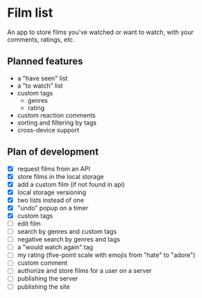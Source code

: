 # Film list

An app to store films you've watched or want to watch, with your comments, ratings, etc.

## Planned features

- a "have seen" list
- a "to watch" list
- custom tags
  - genres
  - rating
- custom reaction comments
- sorting and filtering by tags
- cross-device support

## Plan of development

- [x] request films from an API
- [x] store films in the local storage
- [x] add a custom film (if not found in api)
- [x] local storage versioning
- [x] two lists instead of one
- [x] "undo" popup on a timer
- [x] custom tags
- [ ] edit film
- [ ] search by genres and custom tags
- [ ] negative search by genres and tags
- [ ] a "would watch again" tag
- [ ] my rating (five-point scale with emojis from "hate" to "adore")
- [ ] custom comment
- [ ] authorize and store films for a user on a server
- [ ] publishing the server
- [ ] publishing the site
